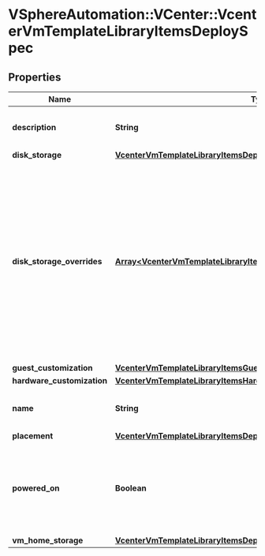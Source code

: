 # VSphereAutomation::VCenter::VcenterVmTemplateLibraryItemsDeploySpec

## Properties
Name | Type | Description | Notes
------------ | ------------- | ------------- | -------------
**description** | **String** | Description of the deployed virtual machine. | [optional] 
**disk_storage** | [**VcenterVmTemplateLibraryItemsDeploySpecDiskStorage**](VcenterVmTemplateLibraryItemsDeploySpecDiskStorage.md) |  | [optional] 
**disk_storage_overrides** | [**Array&lt;VcenterVmTemplateLibraryItemsDeploySpecDiskStorageOverrides&gt;**](VcenterVmTemplateLibraryItemsDeploySpecDiskStorageOverrides.md) | Storage specification for individual disks in the deployed virtual machine. This is specified as a mapping between disk identifiers in the source virtual machine template contained in the library item and their storage specifications. | [optional] 
**guest_customization** | [**VcenterVmTemplateLibraryItemsGuestCustomizationSpec**](VcenterVmTemplateLibraryItemsGuestCustomizationSpec.md) |  | [optional] 
**hardware_customization** | [**VcenterVmTemplateLibraryItemsHardwareCustomizationSpec**](VcenterVmTemplateLibraryItemsHardwareCustomizationSpec.md) |  | [optional] 
**name** | **String** | Name of the deployed virtual machine. | 
**placement** | [**VcenterVmTemplateLibraryItemsDeployPlacementSpec**](VcenterVmTemplateLibraryItemsDeployPlacementSpec.md) |  | [optional] 
**powered_on** | **Boolean** | Specifies whether the deployed virtual machine should be powered on after deployment. | [optional] 
**vm_home_storage** | [**VcenterVmTemplateLibraryItemsDeploySpecVmHomeStorage**](VcenterVmTemplateLibraryItemsDeploySpecVmHomeStorage.md) |  | [optional] 


